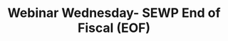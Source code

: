 ---
title: "Webinar Wednesday- SEWP End of Fiscal (EOF)"
organizer: "SEWP"
url-link: "https://sewp.nasa.gov/eofy23.shtml"
description: "Attend SEWPs EOF meeting."
start-time: "2023-08-09T07:30:00-00:00"
end-time: "2023-08-09T20:00:00-00:00"
event-type: "Online"
gov-only: "true"
is-external: "true"
---